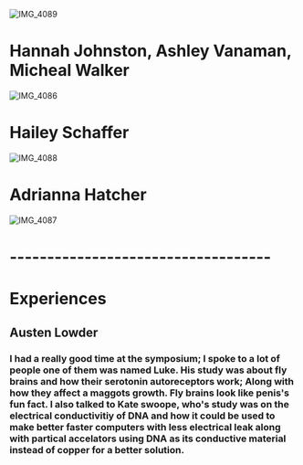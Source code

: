 
![IMG_4089](https://github.com/yabetsg/Enabling-the-Circular-Economy-by-Bringing-AI-to-Resale/assets/112116586/0f2a199c-ab4e-4b20-a8e1-e9069299a0e0)

# Hannah Johnston, Ashley Vanaman, Micheal Walker
![IMG_4086](https://github.com/yabetsg/Enabling-the-Circular-Economy-by-Bringing-AI-to-Resale/assets/112116586/79d150d9-7377-4ceb-94e8-35d76bc50488)
# Hailey Schaffer
![IMG_4088](https://github.com/yabetsg/Enabling-the-Circular-Economy-by-Bringing-AI-to-Resale/assets/112116586/934602b9-c749-4ebd-94c7-5a3030104683)
# Adrianna Hatcher
![IMG_4087](https://github.com/yabetsg/Enabling-the-Circular-Economy-by-Bringing-AI-to-Resale/assets/112116586/55a20bdf-4e3f-46e2-aea0-9609f26e6234)

# -----------------------------------

# Experiences

## Austen Lowder
  ### I had a really good time at the symposium; I spoke to a lot of people one of them was named Luke. His study was about fly brains and how their serotonin autoreceptors work; Along with how they affect a maggots growth. Fly brains look like penis's fun fact. I also talked to Kate swoope, who's study was on the electrical conductivitiy of DNA and how it could be used to make better faster computers with less electrical leak along with partical accelators using DNA as its conductive material instead of copper for a better solution.
